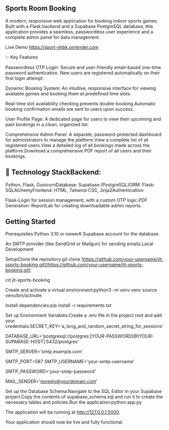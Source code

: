 Sports Room Booking
--------------------

A modern, responsive web application for booking indoor sports games. 
Built with a Flask backend and a Supabase PostgreSQL database, this application provides a seamless, passwordless user experience and a complete admin panel for data management.

Live Demo  https://sport-nhbk.onrender.com


✨ Key Features

Passwordless OTP Login: Secure and user-friendly email-based one-time password authentication. New users are registered automatically on their first login attempt.

Dynamic Booking System: An intuitive, responsive interface for viewing available games and booking them at predefined time slots.

Real-time slot availability checking prevents double-booking.Automatic booking confirmation emails are sent to users upon success.

User Profile Page: A dedicated page for users to view their upcoming and past bookings in a clean, organized list.

Comprehensive Admin Panel: A separate, password-protected dashboard for administrators to manage the platform.View a complete list of all registered users.View a detailed log of all bookings made across the platform.Download a comprehensive PDF report of all users and their bookings.

🚀 Technology StackBackend: 
-----------
Python, Flask, GunicornDatabase: Supabase (PostgreSQL)ORM: Flask-SQLAlchemyFrontend: HTML, Tailwind CSS, Jinja2Authentication: 

Flask-Login for session management, with a custom OTP logic.PDF Generation: ReportLab for creating downloadable admin reports.

Getting Started
---------

Prerequisites Python 3.10 or newerA Supabase account for the database.

An SMTP provider (like SendGrid or Mailgun) for sending emails.Local Development 

SetupClone the repository:git clone [https://github.com/your-username/jit-sports-booking.git](https://github.com/your-username/jit-sports-booking.git)

cd jit-sports-booking

Create and activate a virtual environment:python3 -m venv venv
source venv/bin/activate

Install dependencies:pip install -r requirements.txt

Set up Environment Variables:Create a .env file in the project root and add your credentials:SECRET_KEY='a_long_and_random_secret_string_for_sessions'

DATABASE_URL='postgresql://postgres:[YOUR-PASSWORD]@[YOUR-SUPABASE-HOST]:5432/postgres'

SMTP_SERVER='smtp.example.com'

SMTP_PORT=587
SMTP_USERNAME='your-smtp-username'

SMTP_PASSWORD='your-smtp-password'

MAIL_SENDER='noreply@yourdomain.com'

Set up the Database Schema:Navigate to the SQL Editor in your Supabase project.Copy the contents of supabase_schema.sql and run it to create the necessary tables and policies.Run the application:python app.py

The application will be running at http://127.0.0.1:5000.

Your application should now be live and fully functional.